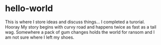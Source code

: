 # hello-world
This is where I store ideas and discuss things... I completed a turorial.  Hooray
My story begins with curvy road and happens twice as fast as a tail wag. Somewhere a pack of gum changes holds the world for ransom and I am not sure where I left my shoes.  
